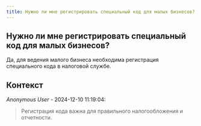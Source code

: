 ```yaml
---
title: Нужно ли мне регистрировать специальный код для малых бизнесов?
---
```


## Нужно ли мне регистрировать специальный код для малых бизнесов?

Да, для ведения малого бизнеса необходима регистрация специального кода в налоговой службе.

## Контекст

_Anonymous User_ - 2024-12-10 11:19:04:

> Регистрация кода важна для правильного налогообложения и отчетности.
